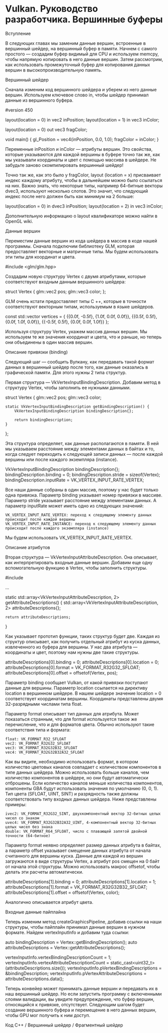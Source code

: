 # Vulkan. Руководство разработчика. Вершинные буферы

Вступление

В следующих главах мы заменим данные вершин, встроенные в вершинный шейдер, на вершинный буфер в памяти. Начнем с самого простого — создадим буфер видимый для CPU и используем memcpy, чтобы напрямую копировать в него данные вершин. Затем рассмотрим, как использовать промежуточный буфер для копирования данных вершин в высокопроизводительную память.

Вершинный шейдер

Сначала изменим код вершинного шейдера и уберем из него данные вершин. Используем ключевое слово in, чтобы шейдер принимал данные из вершинного буфера.

#version 450

layout(location = 0) in vec2 inPosition;
layout(location = 1) in vec3 inColor;

layout(location = 0) out vec3 fragColor;

void main() {
    gl_Position = vec4(inPosition, 0.0, 1.0);
    fragColor = inColor;
}


Переменные inPosition и inColor — атрибуты вершин. Это свойства, которые указываются для каждой вершины в буфере точно так же, как мы указывали координаты и цвет с помощью массива в шейдере. Не забудьте заново скомпилировать вершинный шейдер!

Точно так же, как это было у fragColor, layout (location = x) присваивает индекс каждому атрибуту, чтобы в дальнейшем можно было ссылаться на них. Важно знать, что некоторые типы, например 64-битные векторы dvec3, используют несколько слотов. Это значит, что следующий индекс после него должен быть как минимум на 2 больше:

layout(location = 0) in dvec3 inPosition;
layout(location = 2) in vec3 inColor;


Дополнительную информацию о layout квалификаторе можно найти в OpenGL wiki.

Данные вершин

Переместим данные вершин из кода шейдера в массив в коде нашей программы. Сначала подключим библиотеку GLM, которая предоставляет векторные и матричные типы. Мы будем использовать эти типы для координат и цвета.

#include <glm/glm.hpp>


Создадим новую структуру Vertex с двумя атрибутами, которые соответствуют входным данным вершинного шейдера:

struct Vertex {
    glm::vec2 pos;
    glm::vec3 color;
};


GLM очень кстати предоставляет типы C ++, которые в точности соответствуют векторным типам, используемым в языке шейдеров.

const std::vector<Vertex> vertices = {
    {{0.0f, -0.5f}, {1.0f, 0.0f, 0.0f}},
    {{0.5f, 0.5f}, {0.0f, 1.0f, 0.0f}},
    {{-0.5f, 0.5f}, {0.0f, 0.0f, 1.0f}}
};


Используя структуру Vertex, укажем массив данных вершин. Мы используем те же значения координат и цвета, что и раньше, но теперь они объединены в один массив вершин.

Описание привязки (binding)

Следующий шаг — сообщить Вулкану, как передавать такой формат данных в вершинный шейдер после того, как данные оказались в графической памяти. Для этого нужны 2 типа структур.

Первая структура — VkVertexInputBindingDescription. Добавим метод в структуру Vertex, чтобы заполнить ее нужными данными.

struct Vertex {
    glm::vec2 pos;
    glm::vec3 color;

    static VkVertexInputBindingDescription getBindingDescription() {
        VkVertexInputBindingDescription bindingDescription{};

        return bindingDescription;
    }
};


Эта структура определяет, как данные располагаются в памяти. В ней мы указываем расстояние между элементами данных в байтах и то, когда следует переходить к следующей записи данных — после каждой вершины или после каждого экземпляра (instance).

VkVertexInputBindingDescription bindingDescription{};
bindingDescription.binding = 0;
bindingDescription.stride = sizeof(Vertex);
bindingDescription.inputRate = VK_VERTEX_INPUT_RATE_VERTEX;


Все наши данные собраны в один массив, поэтому у нас будет только одна привязка. Параметр binding указывает номер привязки в массиве. Параметр stride указывает расстояние между элементами данных. А параметр inputRate может иметь одно из следующих значений:

    VK_VERTEX_INPUT_RATE_VERTEX: переход к следующему элементу данных происходит после каждой вершины
    VK_VERTEX_INPUT_RATE_INSTANCE: переход к следующему элементу данных происходит после каждого экземпляра (instance)


Мы будем использовать VK_VERTEX_INPUT_RATE_VERTEX.

Описание атрибутов

Вторая структура — VkVertexInputAttributeDescription. Она описывает, как интерпретировать входные данные вершин. Добавим еще одну вспомогательную функцию в Vertex, чтобы заполнить структуры.

#include <array>

...

static std::array<VkVertexInputAttributeDescription, 2> getAttributeDescriptions() {
    std::array<VkVertexInputAttributeDescription, 2> attributeDescriptions{};

    return attributeDescriptions;
}


Как указывает прототип функции, таких структур будет две. Каждая из структур описывает, как получить отдельный атрибут из куска данных, извлеченного из буфера для вершины. У нас два атрибута — координаты и цвет, поэтому нам нужны две такие структуры.

attributeDescriptions[0].binding = 0;
attributeDescriptions[0].location = 0;
attributeDescriptions[0].format = VK_FORMAT_R32G32_SFLOAT;
attributeDescriptions[0].offset = offsetof(Vertex, pos);


Параметр binding сообщает Vulkan, от какой привязки поступают данные для вершины. Параметр location ссылается на директиву location в вершинном шейдере. В нашем шейдере значение location = 0 соответствует координатам вершины. Координаты представлены двумя 32-разрядными числами типа float.

Параметр format описывает тип данных для атрибута. Может показаться странным, что для format используется такое же перечисление, что и для форматов цвета. Обычно используют такие соответствия типа и формата:

    float: VK_FORMAT_R32_SFLOAT
    vec2: VK_FORMAT_R32G32_SFLOAT
    vec3: VK_FORMAT_R32G32B32_SFLOAT
    vec4: VK_FORMAT_R32G32B32A32_SFLOAT


Как вы видите, необходимо использовать формат, в котором количество цветовых каналов совпадает с количеством компонентов в типе данных шейдера. Можно использовать больше каналов, чем количество компонентов в шейдере, но они будут автоматически отброшены. Если количество каналов меньше количества компонентов, компоненты GBA будут использовать значения по умолчанию (0, 0, 1). Тип цвета (SFLOAT, UINT, SINT) и разрядность также должны соответствовать типу входных данных шейдера. Ниже представлены примеры:

    ivec2: VK_FORMAT_R32G32_SINT, двухкомпонентный вектор 32-битных целых чисел со знаком
    uvec4: VK_FORMAT_R32G32B32A32_UINT, 4-компонентный вектор 32-битных целых чисел без знака
    double: VK_FORMAT_R64_SFLOAT, число с плавающей запятой двойной точности (64-битное)


Параметр format неявно определяет размер данных атрибута в байтах, а параметр offset указывает смещение данных атрибута от начала считанного для вершины куска. Данные для каждой из вершин загружаются в виде структуры Vertex, а атрибут pos смещен на 0 байт от начала этой структуры. Можно использовать макрос offsetof, чтобы делать эти расчеты автоматически.

attributeDescriptions[1].binding = 0;
attributeDescriptions[1].location = 1;
attributeDescriptions[1].format = VK_FORMAT_R32G32B32_SFLOAT;
attributeDescriptions[1].offset = offsetof(Vertex, color);


Аналогично описывается атрибут цвета.

Входные данные пайплайна

Теперь изменим метод createGraphicsPipeline, добавив ссылки на наши структуры, чтобы пайплайн принимал данные вершин в нужном формате. Найдем vertexInputInfo и добавим туда ссылки:

auto bindingDescription = Vertex::getBindingDescription();
auto attributeDescriptions = Vertex::getAttributeDescriptions();

vertexInputInfo.vertexBindingDescriptionCount = 1;
vertexInputInfo.vertexAttributeDescriptionCount = static_cast<uint32_t>(attributeDescriptions.size());
vertexInputInfo.pVertexBindingDescriptions = &bindingDescription;
vertexInputInfo.pVertexAttributeDescriptions = attributeDescriptions.data();


Теперь конвейер может принимать данные вершин и передавать их в наш вершинный шейдер. Но если запустить программу с включенными слоями валидации, вы увидите предупреждение, что буфер вершин, относящийся к привязке, отсутствует. Следующим шагом будет создание вершинного буфера и перемещение в него данных вершин, чтобы GPU мог получить к ним доступ.

Код C++ / Вершинный шейдер / Фрагментный шейдер
